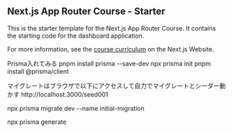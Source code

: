## Next.js App Router Course - Starter

This is the starter template for the Next.js App Router Course. It contains the starting code for the dashboard application.

For more information, see the [course curriculum](https://nextjs.org/learn) on the Next.js Website.




Prisma入れてみる
pnpm install prisma --save-dev
npx prisma init
pnpm install @prisma/client


マイグレートはブラウザで以下にアクセスして自力でマイグレートとシーダー動かす
http://localhost:3000/seed001


npx prisma migrate dev --name initial-migration

npx prisma generate



